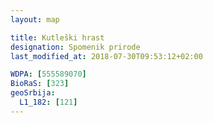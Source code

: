 ```yaml
---
layout: map

title: Kutleški hrast
designation: Spomenik prirode
last_modified_at: 2018-07-30T09:53:12+02:00

WDPA: [555589070]
BioRaS: [323]
geoSrbija:
  L1_182: [121]
---
```


